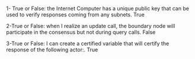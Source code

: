 1- True or False: the Internet Computer has a unique public key that can be used to verify responses coming from any subnets. True

2-True or False: when I realize an update call, the boundary node will participate in the consensus but not during query calls. False

3-True or False: I can create a certified variable that will certify the response of the following actor:<motoko example>. True
